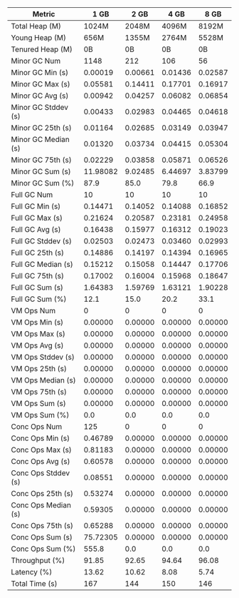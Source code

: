 | Metric | 1 GB | 2 GB | 4 GB | 8 GB |
|------|----|----|----|----|
| Total Heap (M) | 1024M | 2048M | 4096M | 8192M |
| Young Heap (M) | 656M | 1355M | 2764M | 5528M |
| Tenured Heap (M) | 0B | 0B | 0B | 0B |
| Minor GC Num | 1148 | 212 | 106 | 56 |
| Minor GC Min (s) | 0.00019 | 0.00661 | 0.01436 | 0.02587 |
| Minor GC Max (s) | 0.05581 | 0.14411 | 0.17701 | 0.16917 |
| Minor GC Avg (s) | 0.00942 | 0.04257 | 0.06082 | 0.06854 |
| Minor GC Stddev (s) | 0.00433 | 0.02983 | 0.04465 | 0.04618 |
| Minor GC 25th (s) | 0.01164 | 0.02685 | 0.03149 | 0.03947 |
| Minor GC Median (s) | 0.01320 | 0.03734 | 0.04415 | 0.05304 |
| Minor GC 75th (s) | 0.02229 | 0.03858 | 0.05871 | 0.06526 |
| Minor GC Sum (s) | 11.98082 | 9.02485 | 6.44697 | 3.83799 |
| Minor GC Sum (%) | 87.9 | 85.0 | 79.8 | 66.9 |
| Full GC Num | 10 | 10 | 10 | 10 |
| Full GC Min (s) | 0.14471 | 0.14052 | 0.14088 | 0.16852 |
| Full GC Max (s) | 0.21624 | 0.20587 | 0.23181 | 0.24958 |
| Full GC Avg (s) | 0.16438 | 0.15977 | 0.16312 | 0.19023 |
| Full GC Stddev (s) | 0.02503 | 0.02473 | 0.03460 | 0.02993 |
| Full GC 25th (s) | 0.14886 | 0.14197 | 0.14394 | 0.16965 |
| Full GC Median (s) | 0.15212 | 0.15058 | 0.14447 | 0.17706 |
| Full GC 75th (s) | 0.17002 | 0.16004 | 0.15968 | 0.18647 |
| Full GC Sum (s) | 1.64383 | 1.59769 | 1.63121 | 1.90228 |
| Full GC Sum (%) | 12.1 | 15.0 | 20.2 | 33.1 |
| VM Ops Num | 0 | 0 | 0 | 0 |
| VM Ops Min (s) | 0.00000 | 0.00000 | 0.00000 | 0.00000 |
| VM Ops Max (s) | 0.00000 | 0.00000 | 0.00000 | 0.00000 |
| VM Ops Avg (s) | 0.00000 | 0.00000 | 0.00000 | 0.00000 |
| VM Ops Stddev (s) | 0.00000 | 0.00000 | 0.00000 | 0.00000 |
| VM Ops 25th (s) | 0.00000 | 0.00000 | 0.00000 | 0.00000 |
| VM Ops Median (s) | 0.00000 | 0.00000 | 0.00000 | 0.00000 |
| VM Ops 75th (s) | 0.00000 | 0.00000 | 0.00000 | 0.00000 |
| VM Ops Sum (s) | 0.00000 | 0.00000 | 0.00000 | 0.00000 |
| VM Ops Sum (%) | 0.0 | 0.0 | 0.0 | 0.0 |
| Conc Ops Num | 125 | 0 | 0 | 0 |
| Conc Ops Min (s) | 0.46789 | 0.00000 | 0.00000 | 0.00000 |
| Conc Ops Max (s) | 0.81183 | 0.00000 | 0.00000 | 0.00000 |
| Conc Ops Avg (s) | 0.60578 | 0.00000 | 0.00000 | 0.00000 |
| Conc Ops Stddev (s) | 0.08551 | 0.00000 | 0.00000 | 0.00000 |
| Conc Ops 25th (s) | 0.53274 | 0.00000 | 0.00000 | 0.00000 |
| Conc Ops Median (s) | 0.59305 | 0.00000 | 0.00000 | 0.00000 |
| Conc Ops 75th (s) | 0.65288 | 0.00000 | 0.00000 | 0.00000 |
| Conc Ops Sum (s) | 75.72305 | 0.00000 | 0.00000 | 0.00000 |
| Conc Ops Sum (%) | 555.8 | 0.0 | 0.0 | 0.0 |
| Throughput (%) | 91.85 | 92.65 | 94.64 | 96.08 |
| Latency (%) | 13.62 | 10.62 | 8.08 | 5.74 |
| Total Time (s) | 167 | 144 | 150 | 146 |
